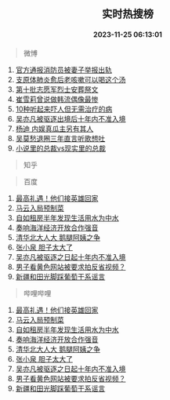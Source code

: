<div align="center"><h2>实时热搜榜</h2><h4>2023-11-25 06:13:01</h4></div>

> 微博  

1. [官方通报消防员被妻子举报出轨](https://s.weibo.com/weibo?q=%23%E5%AE%98%E6%96%B9%E9%80%9A%E6%8A%A5%E6%B6%88%E9%98%B2%E5%91%98%E8%A2%AB%E5%A6%BB%E5%AD%90%E4%B8%BE%E6%8A%A5%E5%87%BA%E8%BD%A8%23&t=31&band_rank=1&Refer=top)<br />
2. [支原体肺炎愈后老咳嗽可以喝这个汤](https://s.weibo.com/weibo?q=%23%E6%94%AF%E5%8E%9F%E4%BD%93%E8%82%BA%E7%82%8E%E6%84%88%E5%90%8E%E8%80%81%E5%92%B3%E5%97%BD%E5%8F%AF%E4%BB%A5%E5%96%9D%E8%BF%99%E4%B8%AA%E6%B1%A4%23&t=31&band_rank=2&Refer=top)<br />
3. [第十批志愿军烈士安葬祭文](https://s.weibo.com/weibo?q=%23%E7%AC%AC%E5%8D%81%E6%89%B9%E5%BF%97%E6%84%BF%E5%86%9B%E7%83%88%E5%A3%AB%E5%AE%89%E8%91%AC%E7%A5%AD%E6%96%87%23&t=31&band_rank=3&Refer=top)<br />
4. [崔雪莉曾说做韩流偶像最惨](https://s.weibo.com/weibo?q=%23%E5%B4%94%E9%9B%AA%E8%8E%89%E6%9B%BE%E8%AF%B4%E5%81%9A%E9%9F%A9%E6%B5%81%E5%81%B6%E5%83%8F%E6%9C%80%E6%83%A8%23&t=31&band_rank=4&Refer=top)<br />
5. [10种听起来吓人但无需治疗的病](https://s.weibo.com/weibo?q=%2310%E7%A7%8D%E5%90%AC%E8%B5%B7%E6%9D%A5%E5%90%93%E4%BA%BA%E4%BD%86%E6%97%A0%E9%9C%80%E6%B2%BB%E7%96%97%E7%9A%84%E7%97%85%23&t=31&band_rank=5&Refer=top)<br />
6. [吴亦凡被驱逐出境后十年内不准入境](https://s.weibo.com/weibo?q=%23%E5%90%B4%E4%BA%A6%E5%87%A1%E8%A2%AB%E9%A9%B1%E9%80%90%E5%87%BA%E5%A2%83%E5%90%8E%E5%8D%81%E5%B9%B4%E5%86%85%E4%B8%8D%E5%87%86%E5%85%A5%E5%A2%83%23&t=31&band_rank=6&Refer=top)<br />
7. [杨迪 内娱真瓜主另有其人](https://s.weibo.com/weibo?q=%E6%9D%A8%E8%BF%AA%20%E5%86%85%E5%A8%B1%E7%9C%9F%E7%93%9C%E4%B8%BB%E5%8F%A6%E6%9C%89%E5%85%B6%E4%BA%BA&t=31&band_rank=7&Refer=top)<br />
8. [吴莫愁退圈三年直言听歌想吐](https://s.weibo.com/weibo?q=%23%E5%90%B4%E8%8E%AB%E6%84%81%E9%80%80%E5%9C%88%E4%B8%89%E5%B9%B4%E7%9B%B4%E8%A8%80%E5%90%AC%E6%AD%8C%E6%83%B3%E5%90%90%23&t=31&band_rank=8&Refer=top)<br />
9. [小说里的总裁vs现实里的总裁](https://s.weibo.com/weibo?q=%E5%B0%8F%E8%AF%B4%E9%87%8C%E7%9A%84%E6%80%BB%E8%A3%81vs%E7%8E%B0%E5%AE%9E%E9%87%8C%E7%9A%84%E6%80%BB%E8%A3%81&t=31&band_rank=9&Refer=top)<br />

> 知乎  


> 百度  

1. [最高礼遇！他们接英雄回家](https://www.baidu.com/s?wd=%E6%9C%80%E9%AB%98%E7%A4%BC%E9%81%87%EF%BC%81%E4%BB%96%E4%BB%AC%E6%8E%A5%E8%8B%B1%E9%9B%84%E5%9B%9E%E5%AE%B6&sa=fyb_news&rsv_dl=fyb_news)<br />
2. [马云入局预制菜](https://www.baidu.com/s?wd=%E9%A9%AC%E4%BA%91%E5%85%A5%E5%B1%80%E9%A2%84%E5%88%B6%E8%8F%9C&sa=fyb_news&rsv_dl=fyb_news)<br />
3. [自如租房半年发现生活用水为中水](https://www.baidu.com/s?wd=%E8%87%AA%E5%A6%82%E7%A7%9F%E6%88%BF%E5%8D%8A%E5%B9%B4%E5%8F%91%E7%8E%B0%E7%94%9F%E6%B4%BB%E7%94%A8%E6%B0%B4%E4%B8%BA%E4%B8%AD%E6%B0%B4&sa=fyb_news&rsv_dl=fyb_news)<br />
4. [奏响海洋经济开放合作强音](https://www.baidu.com/s?wd=%E5%A5%8F%E5%93%8D%E6%B5%B7%E6%B4%8B%E7%BB%8F%E6%B5%8E%E5%BC%80%E6%94%BE%E5%90%88%E4%BD%9C%E5%BC%BA%E9%9F%B3&sa=fyb_news&rsv_dl=fyb_news)<br />
5. [清华北大人大 鹅腿阿姨之争](https://www.baidu.com/s?wd=%E6%B8%85%E5%8D%8E%E5%8C%97%E5%A4%A7%E4%BA%BA%E5%A4%A7+%E9%B9%85%E8%85%BF%E9%98%BF%E5%A7%A8%E4%B9%8B%E4%BA%89&sa=fyb_news&rsv_dl=fyb_news)<br />
6. [张小泉 胆子太大了](https://www.baidu.com/s?wd=%E5%BC%A0%E5%B0%8F%E6%B3%89+%E8%83%86%E5%AD%90%E5%A4%AA%E5%A4%A7%E4%BA%86&sa=fyb_news&rsv_dl=fyb_news)<br />
7. [吴亦凡被驱逐之日起十年内不准入境](https://www.baidu.com/s?wd=%E5%90%B4%E4%BA%A6%E5%87%A1%E8%A2%AB%E9%A9%B1%E9%80%90%E4%B9%8B%E6%97%A5%E8%B5%B7%E5%8D%81%E5%B9%B4%E5%86%85%E4%B8%8D%E5%87%86%E5%85%A5%E5%A2%83&sa=fyb_news&rsv_dl=fyb_news)<br />
8. [男子看黄色网站被要求拍反省视频？](https://www.baidu.com/s?wd=%E7%94%B7%E5%AD%90%E7%9C%8B%E9%BB%84%E8%89%B2%E7%BD%91%E7%AB%99%E8%A2%AB%E8%A6%81%E6%B1%82%E6%8B%8D%E5%8F%8D%E7%9C%81%E8%A7%86%E9%A2%91%EF%BC%9F&sa=fyb_news&rsv_dl=fyb_news)<br />
9. [新疆和田光脚踩葡萄干系谣言](https://www.baidu.com/s?wd=%E6%96%B0%E7%96%86%E5%92%8C%E7%94%B0%E5%85%89%E8%84%9A%E8%B8%A9%E8%91%A1%E8%90%84%E5%B9%B2%E7%B3%BB%E8%B0%A3%E8%A8%80&sa=fyb_news&rsv_dl=fyb_news)<br />

> 哔哩哔哩  

1. [最高礼遇！他们接英雄回家](https://www.baidu.com/s?wd=%E6%9C%80%E9%AB%98%E7%A4%BC%E9%81%87%EF%BC%81%E4%BB%96%E4%BB%AC%E6%8E%A5%E8%8B%B1%E9%9B%84%E5%9B%9E%E5%AE%B6&sa=fyb_news&rsv_dl=fyb_news)<br />
2. [马云入局预制菜](https://www.baidu.com/s?wd=%E9%A9%AC%E4%BA%91%E5%85%A5%E5%B1%80%E9%A2%84%E5%88%B6%E8%8F%9C&sa=fyb_news&rsv_dl=fyb_news)<br />
3. [自如租房半年发现生活用水为中水](https://www.baidu.com/s?wd=%E8%87%AA%E5%A6%82%E7%A7%9F%E6%88%BF%E5%8D%8A%E5%B9%B4%E5%8F%91%E7%8E%B0%E7%94%9F%E6%B4%BB%E7%94%A8%E6%B0%B4%E4%B8%BA%E4%B8%AD%E6%B0%B4&sa=fyb_news&rsv_dl=fyb_news)<br />
4. [奏响海洋经济开放合作强音](https://www.baidu.com/s?wd=%E5%A5%8F%E5%93%8D%E6%B5%B7%E6%B4%8B%E7%BB%8F%E6%B5%8E%E5%BC%80%E6%94%BE%E5%90%88%E4%BD%9C%E5%BC%BA%E9%9F%B3&sa=fyb_news&rsv_dl=fyb_news)<br />
5. [清华北大人大 鹅腿阿姨之争](https://www.baidu.com/s?wd=%E6%B8%85%E5%8D%8E%E5%8C%97%E5%A4%A7%E4%BA%BA%E5%A4%A7+%E9%B9%85%E8%85%BF%E9%98%BF%E5%A7%A8%E4%B9%8B%E4%BA%89&sa=fyb_news&rsv_dl=fyb_news)<br />
6. [张小泉 胆子太大了](https://www.baidu.com/s?wd=%E5%BC%A0%E5%B0%8F%E6%B3%89+%E8%83%86%E5%AD%90%E5%A4%AA%E5%A4%A7%E4%BA%86&sa=fyb_news&rsv_dl=fyb_news)<br />
7. [吴亦凡被驱逐之日起十年内不准入境](https://www.baidu.com/s?wd=%E5%90%B4%E4%BA%A6%E5%87%A1%E8%A2%AB%E9%A9%B1%E9%80%90%E4%B9%8B%E6%97%A5%E8%B5%B7%E5%8D%81%E5%B9%B4%E5%86%85%E4%B8%8D%E5%87%86%E5%85%A5%E5%A2%83&sa=fyb_news&rsv_dl=fyb_news)<br />
8. [男子看黄色网站被要求拍反省视频？](https://www.baidu.com/s?wd=%E7%94%B7%E5%AD%90%E7%9C%8B%E9%BB%84%E8%89%B2%E7%BD%91%E7%AB%99%E8%A2%AB%E8%A6%81%E6%B1%82%E6%8B%8D%E5%8F%8D%E7%9C%81%E8%A7%86%E9%A2%91%EF%BC%9F&sa=fyb_news&rsv_dl=fyb_news)<br />
9. [新疆和田光脚踩葡萄干系谣言](https://www.baidu.com/s?wd=%E6%96%B0%E7%96%86%E5%92%8C%E7%94%B0%E5%85%89%E8%84%9A%E8%B8%A9%E8%91%A1%E8%90%84%E5%B9%B2%E7%B3%BB%E8%B0%A3%E8%A8%80&sa=fyb_news&rsv_dl=fyb_news)<br />

